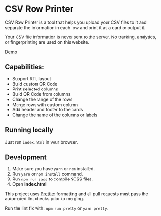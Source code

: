 # CSV Row Printer
<p>
CSV Row Printer is a tool that helps you upload your CSV files to it and separate the information in each row and print it as a card or output it.
</p>
<p>
Your CSV file information is never sent to the server. No tracking, analytics, or fingerprinting are used on this website. 
</p>

[Demo](https://raminrezaei.ir/csv-row-printer/)

## Capabilities:
<ul>
<li>Support RTL layout</li>
<li>Build custom QR Code</li>
<li>Print selected columns</li>
<li>Build QR Code from columns</li>
<li>Change the range of the rows</li>
<li>Merge rows with custom column</li>
<li>Add header and footer to the cards</li>
<li>Change the name of the columns or labels</li>
</ul>

## Running locally
Just run `index.html` in your browser.

## Development
1. Make sure you have `yarn` or `npm` installed.
2. Run `yarn` or `npm install` command.
3. Run `npm run sass` to compile SCSS files.
4. Open **index.html**

This project uses [Prettier](https://prettier.io/) formatting and all pull requests must pass
the automated lint checks prior to merging.

Run the lint fix with:
`npm run pretty` or `yarn pretty`.